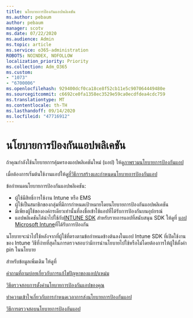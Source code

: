 ```yaml
---
title: นโยบายการป้องกันแอปพลิเคชัน
ms.author: pebaum
author: pebaum
manager: scotv
ms.date: 07/22/2020
ms.audience: Admin
ms.topic: article
ms.service: o365-administration
ROBOTS: NOINDEX, NOFOLLOW
localization_priority: Priority
ms.collection: Adm_O365
ms.custom:
- "1073"
- "6700006"
ms.openlocfilehash: 929400dcf0ca18ce8f52cb11e5c907064449480e
ms.sourcegitcommit: c6692ce0fa1358ec3529e59ca0ecdfdea4cdc759
ms.translationtype: MT
ms.contentlocale: th-TH
ms.lasthandoff: 09/14/2020
ms.locfileid: "47716912"
---
```

# <a name="application-protection-policy"></a>นโยบายการป้องกันแอปพลิเคชัน

ถ้าคุณกำลังใช้นโยบายการคุ้มครองแอปพลิเคชันใหม่ (แอป) ให้ดู[ภาพรวมนโยบายการป้องกันแอป](https://docs.microsoft.com/intune/apps/app-protection-policy)

เมื่อต้องการเริ่มต้นใช้งานแอปให้ดู[ที่วิธีการสร้างและกำหนดนโยบายการป้องกันแอป](https://docs.microsoft.com/intune/app-protection-policies)

ข้อกำหนดนโยบายการป้องกันแอปพลิเคชัน:

- ผู้ใช้มีสิทธิ์การใช้งาน Intune หรือ EMS
- ผู้ใช้เป็นสมาชิกของกลุ่มที่มีการกำหนดเป้าหมายโดยนโยบายการป้องกันแอปพลิเคชัน
- มีเพียงผู้ใช้ขององค์กรเดียวเท่านั้นที่ลงชื่อเข้าใช้แอปที่ได้รับการป้องกันบนอุปกรณ์
- แอปพลิเคชันได้นำไปใช้กับ[INTUNE SDK](https://docs.microsoft.com/intune/app-sdk-get-started) สำหรับรายการแอปที่สนับสนุน SDK ให้ดูที่ [แอป Microsoft Intune](https://docs.microsoft.com/intune/apps-supported-intune-apps)ที่ได้รับการป้องกัน

นโยบายจะนำไปใช้หลังจากที่ผู้ใช้ที่ตรงตามข้อกำหนดข้างต้นลงในแอป Intune SDK ที่เปิดใช้งานของ Intune วิธีที่ง่ายที่สุดในการตรวจสอบว่ามีการนำนโยบายไปใช้หรือไม่โดยต้องการให้ผู้ใช้ตั้งค่า pin ในนโยบาย 

สำหรับข้อมูลเพิ่มเติม ให้ดูที่

[คำถามที่ถามบ่อยเกี่ยวกับการแก้ไขปัญหาของแอป/แหม่ม](https://docs.microsoft.com/intune/apps/troubleshoot-mam)  

[วิธีตรวจสอบการตั้งค่านโยบายการป้องกันแอปของคุณ](https://docs.microsoft.com/intune/app-protection-policies-validate)

[ทำความเข้าใจเกี่ยวกับการกำหนดเวลาการส่งนโยบายการป้องกันแอป](https://docs.microsoft.com/intune/app-protection-policy-delivery)  

[วิธีการตรวจสอบนโยบายการป้องกันแอป](https://docs.microsoft.com/intune/app-protection-policies-monitor)